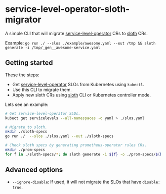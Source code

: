 # service-level-operator-sloth-migrator

A simple CLI that will migrate [service-level-operator] CRs to [sloth] CRs.

Example: `go run ./ --slos ./example/awesome.yaml --out /tmp && sloth generate -i /tmp/_gen__awesome-service.yaml`

## Getting started

These the steps:

- Get [service-level-operator] SLOs from Kubernetes using `kubectl`.
- Use this CLI to migrate them.
- Apply new sloth CRs using [sloth] CLI or Kubernetes controller mode.

Lets see an example:

```bash
# Get service-level-operator SLOs.
kubect get servicelevels --all-namespaces -o yaml > ./slos.yaml

# Migrate to sloth.
mkdir ./sloth-specs
go run ./  --slos ./slos.yaml --out ./sloth-specs

# Check sloth specs by generating prometheus-operator rules CRs.
mkdir ./prom-specs
for f in ./sloth-specs/*; do sloth generate -i ${f} -o ./prom-specs/$(basename ${f}); done
```

## Advanced options

- `--ignore-disable`: If used, it will not migrate the SLOs that have `disable: true`.

[service-level-operator]: https://github.com/spotahome/service-level-operator
[sloth]: https://github.com/slok/sloth
